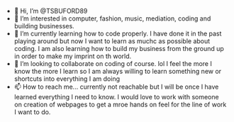 - 👋 Hi, I’m @TSBUFORD89
- 👀 I’m interested in computer, fashion, music, mediation, coding and building businesses.
- 🌱 I’m currently learning how to code properly. I have done it in the past playing around but now I want to learn as muchc as possible about coding. I am also learning how to build my business from the ground up in order to make my imprint on th world.
- 💞️ I’m looking to collaborate on coding of course. lol I feel the more I know the more I learn so I am always willing to learn something new or shortcuts into everything I am doing
- 📫 How to reach me... currently not reachable but I will be once I have learned everything I need to know. I would love to work with someone on creation of webpages to get a mroe hands on feel for the line of work I want to do. 

<!---
TSBUFORD89/TSBUFORD89 is a ✨ special ✨ repository because its `README.md` (this file) appears on your GitHub profile.
You can click the Preview link to take a look at your changes.
--->
